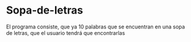 # Sopa-de-letras
El programa consiste, que ya 10 palabras que se encuentran en una sopa de letras, que el usuario tendrá que encontrarlas 
